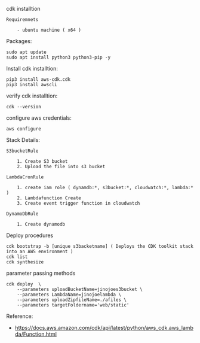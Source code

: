 cdk installtion

    Requiremnets

        - ubuntu machine ( x64 )

Packages:
        
    sudo apt update
    sudo apt install python3 python3-pip -y
    
Install cdk installtion:
        
    pip3 install aws-cdk.cdk 
    pip3 install awscli

verify cdk installtion:

    cdk --version

configure aws credentials:

    aws configure

Stack Details:

    
    S3bucketRule

        1. Create S3 bucket
        2. Upload the file into s3 bucket

    LambdaCronRule

        1. create iam role ( dynamdb:*, s3bucket:*, cloudwatch:*, lambda:* )
        2. Lambdafunction Create
        3. Create event trigger function in cloudwatch

    DynamoDbRule

        1. Create dynamodb

Deploy procedures
    
    cdk bootstrap -b [unique s3backetname] ( Deploys the CDK toolkit stack into an AWS environment )
    cdk list
    cdk synthesize  

parameter passing methods

    cdk deploy  \
        --parameters uploadBucketName=jinojoes3bucket \
        --parameters LambdaName=jinojoelambda \
        --parameters uploadZipfileName=./afiles \
        --parameters targetFoldername='web/static'

Reference: 

- https://docs.aws.amazon.com/cdk/api/latest/python/aws_cdk.aws_lambda/Function.html
